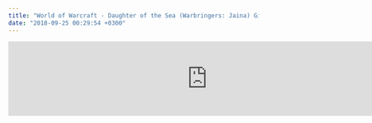 ```yaml
---
title: "World of Warcraft - Daughter of the Sea (Warbringers: Jaina) Gingertail Cover"
date: "2018-09-25 00:29:54 +0300"
---
```


<iframe allow="autoplay; encrypted-media" allowfullscreen="" frameborder="0" height="" loading="lazy" src="https://www.youtube.com/embed/ZU6VG1pQsUc?feature=oembed" width="800"></iframe>
